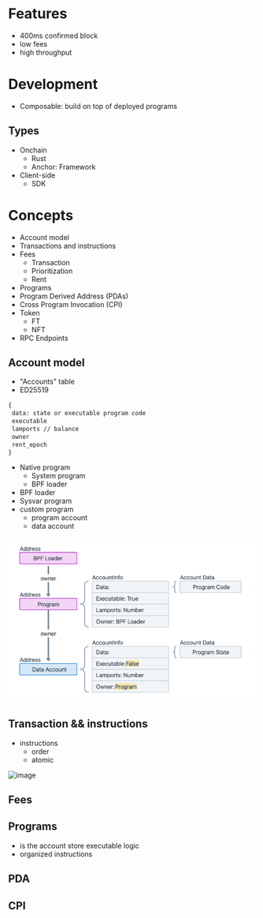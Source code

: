 # Features

- 400ms confirmed block
- low fees
- high throughput

# Development

- Composable: build on top of deployed programs

## Types

- Onchain
  - Rust
  - Anchor: Framework
- Client-side
  - SDK

# Concepts

- Account model
- Transactions and instructions
- Fees
  - Transaction
  - Prioritization
  - Rent 
- Programs
- Program Derived Address (PDAs)
- Cross Program Invocation (CPI)
- Token
  - FT
  - NFT 
- RPC Endpoints

## Account model
- "Accounts" table
- ED25519

```
{
 data: state or executable program code
 executable
 lamports // balance
 owner
 rent_epoch
}
```

- Native program
  - System program
  - BPF loader
- BPF loader
- Sysvar program
- custom program
  - program account
  - data account

![account-model](./figures/account-model.png)

## Transaction && instructions

- instructions
  - order
  - atomic

![image](https://github.com/user-attachments/assets/b67d0027-6d6f-46d9-87a4-784c900f4285)
## Fees
## Programs
- is the account store executable logic
- organized instructions
## PDA
## CPI
